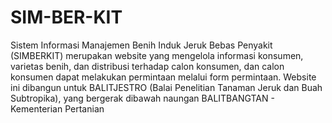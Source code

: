 # SIM-BER-KIT

Sistem Informasi Manajemen Benih Induk Jeruk Bebas Penyakit (SIMBERKIT) merupakan website yang mengelola informasi konsumen, varietas benih, dan distribusi terhadap calon konsumen, dan calon konsumen dapat melakukan permintaan melalui form permintaan. Website ini dibangun untuk BALITJESTRO (Balai Penelitian Tanaman Jeruk dan Buah Subtropika), yang bergerak dibawah naungan BALITBANGTAN - Kementerian Pertanian
